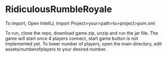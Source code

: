 # RidiculousRumbleRoyale
To import, Open IntelliJ, Import Project>your>path>to>project>pom.xml

To run, clone the repo, download game.zip, unzip and run the jar file.
The game will start once 4 players connect, start game button is not implemented yet. To lower number of players, open the main directory, edit assets/numberofplayers to your desired number.
